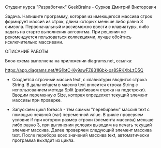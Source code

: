 Студент курса "Разработчик" GeekBrains - Сурков Дмитрий Викторович

Задача.
Напишите программу, которая из имеющегося массива строк формирует массив из строк, длина которых меньше либо равна 3 символа. Первоначальный массивможно ввести с клавиатуры, либо задать на старте
выполнения алгоритма. При решении не рекомендуется пользоваться коллекциями, лучше обойтись исключительно массивами.

ОПИСАНИЕ РАБОТЫ

Блок-схема выполнена на приложении diagrams.net, ссылка:

https://app.diagrams.net/#G1btC-Ky9swFZ831lGbk-os8SRKXbLzD5Q

- Создается строчный массив text, с клавиатуры вводится строка String. В дальнейшем
в массив text вносится строка String с использованием метода Split (разбиваем строка на подстроки). Вводим переменную Size, которая определяет текущий элемент массивы при проверке.

- Запускаем цикл foreach - тем самым "перебираем" массив text с помощью неявной (var) переменной value. В цикле проверяем условие if при котором размер строки (элемента массива) меньше либо равно 3, при выплнении условия выводим на печать текущий элемент массива. Далее проверяем следующий элемент массива text. После перебора всех значений массива text, автоматически программа выхлдит из цикла.

